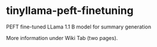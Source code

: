 # tinyllama-peft-finetuning
PEFT fine-tuned LLama 1.1 B model for summary generation

More information under Wiki Tab (two pages).
